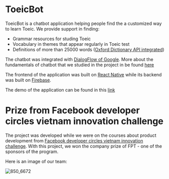 # ToeicBot

ToeicBot is a chatbot application helping people find the a customized way to learn Toeic. We provide support in finding:
- Grammar resources for studing Toeic
- Vocabulary in themes that appear regularly in Toeic test
- Definitions of more than 25000 words ([Oxford Dictionary API integrated](https://developer.oxforddictionaries.com/))

The chatbot was integrated with [DialogFlow of Google](https://dialogflow.cloud.google.com/). More about the fundamentals of chatbot that we studied in the project in be found [here](https://github.com/hieptran1812/ToeicBot_DataScience_DevC)

The frontend of the application was built on [React Native](https://reactnative.dev/) while its backend was built on [Firebase](https://firebase.google.com/).

The demo of the application can be found in this [link](https://drive.google.com/file/d/1AP2-WzewJK2wE1VI6BBmKnVwdI1L--rO/view?usp=drivesdk)

# Prize from Facebook developer circles vietnam innovation challenge

The project was developed while we were on the courses about product development from [Facebook developer circles vietnam innovation challenge](https://devc-challenge.coderschool.vn/). With this project, we won the company prize of FPT - one of the sponsors of the program.

Here is an image of our team:

![850_6672](https://user-images.githubusercontent.com/49912069/124125004-52e20280-daa3-11eb-9d69-e032a258fd2a.JPG)

